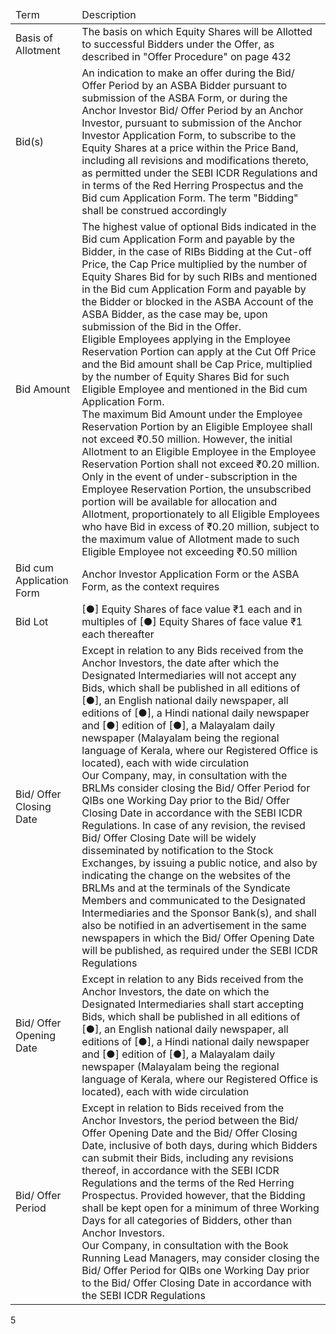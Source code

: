 <table><thead><tr><td>Term</td><td>Description</td></tr></thead><tbody><tr><td>Basis of Allotment</td><td>The basis on which Equity Shares will be Allotted to successful Bidders under the Offer, as described in "Offer Procedure" on page 432</td></tr><tr><td>Bid(s)</td><td>An indication to make an offer during the Bid/ Offer Period by an ASBA Bidder pursuant to submission of the ASBA Form, or during the Anchor Investor Bid/ Offer Period by an Anchor Investor, pursuant to submission of the Anchor Investor Application Form, to subscribe to the Equity Shares at a price within the Price Band, including all revisions and modifications thereto, as permitted under the SEBI ICDR Regulations and in terms of the Red Herring Prospectus and the Bid cum Application Form. The term "Bidding" shall be construed accordingly</td></tr><tr><td>Bid Amount</td><td>The highest value of optional Bids indicated in the Bid cum Application Form and payable by the Bidder, in the case of RIBs Bidding at the Cut-off Price, the Cap Price multiplied by the number of Equity Shares Bid for by such RIBs and mentioned in the Bid cum Application Form and payable by the Bidder or blocked in the ASBA Account of the ASBA Bidder, as the case may be, upon submission of the Bid in the Offer.<br>Eligible Employees applying in the Employee Reservation Portion can apply at the Cut Off Price and the Bid amount shall be Cap Price, multiplied by the number of Equity Shares Bid for such Eligible Employee and mentioned in the Bid cum Application Form.<br>The maximum Bid Amount under the Employee Reservation Portion by an Eligible Employee shall not exceed ₹0.50 million. However, the initial Allotment to an Eligible Employee in the Employee Reservation Portion shall not exceed ₹0.20 million. Only in the event of under-subscription in the Employee Reservation Portion, the unsubscribed portion will be available for allocation and Allotment, proportionately to all Eligible Employees who have Bid in excess of ₹0.20 million, subject to the maximum value of Allotment made to such Eligible Employee not exceeding ₹0.50 million</td></tr><tr><td>Bid cum Application Form</td><td>Anchor Investor Application Form or the ASBA Form, as the context requires</td></tr><tr><td>Bid Lot</td><td>[●] Equity Shares of face value ₹1 each and in multiples of [●] Equity Shares of face value ₹1 each thereafter</td></tr><tr><td>Bid/ Offer Closing Date</td><td>Except in relation to any Bids received from the Anchor Investors, the date after which the Designated Intermediaries will not accept any Bids, which shall be published in all editions of [●], an English national daily newspaper, all editions of [●], a Hindi national daily newspaper and [●] edition of [●], a Malayalam daily newspaper (Malayalam being the regional language of Kerala, where our Registered Office is located), each with wide circulation<br>Our Company, may, in consultation with the BRLMs consider closing the Bid/ Offer Period for QIBs one Working Day prior to the Bid/ Offer Closing Date in accordance with the SEBI ICDR Regulations. In case of any revision, the revised Bid/ Offer Closing Date will be widely disseminated by notification to the Stock Exchanges, by issuing a public notice, and also by indicating the change on the websites of the BRLMs and at the terminals of the Syndicate Members and communicated to the Designated Intermediaries and the Sponsor Bank(s), and shall also be notified in an advertisement in the same newspapers in which the Bid/ Offer Opening Date will be published, as required under the SEBI ICDR Regulations</td></tr><tr><td>Bid/ Offer Opening Date</td><td>Except in relation to any Bids received from the Anchor Investors, the date on which the Designated Intermediaries shall start accepting Bids, which shall be published in all editions of [●], an English national daily newspaper, all editions of [●], a Hindi national daily newspaper and [●] edition of [●], a Malayalam daily newspaper (Malayalam being the regional language of Kerala, where our Registered Office is located), each with wide circulation</td></tr><tr><td>Bid/ Offer Period</td><td>Except in relation to Bids received from the Anchor Investors, the period between the Bid/ Offer Opening Date and the Bid/ Offer Closing Date, inclusive of both days, during which Bidders can submit their Bids, including any revisions thereof, in accordance with the SEBI ICDR Regulations and the terms of the Red Herring Prospectus. Provided however, that the Bidding shall be kept open for a minimum of three Working Days for all categories of Bidders, other than Anchor Investors.<br>Our Company, in consultation with the Book Running Lead Managers, may consider closing the Bid/ Offer Period for QIBs one Working Day prior to the Bid/ Offer Closing Date in accordance with the SEBI ICDR Regulations</td></tr></tbody></table>

5